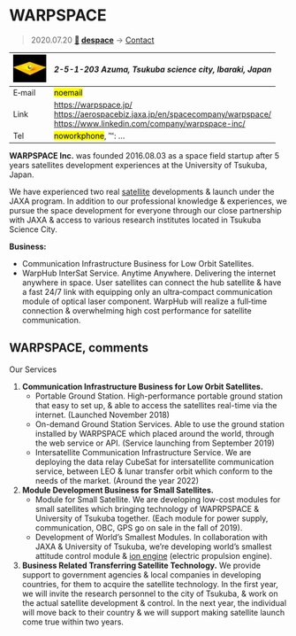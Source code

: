 # WARPSPACE
> 2020.07.20 **[🚀](../index/index.md) [despace](index.md)** → [Contact](contact.md)

|[![](f/contact/w/warpspace_logo1_thumb.jpg)](f/contact/w/warpspace_logo1.png)|*2-5-1-203 Azuma, Tsukuba science city, Ibaraki, Japan*|
|:--|:--|
|E‑mail| <mark>noemail</mark> |
|Link| <https://warpspace.jp/><br> <https://aerospacebiz.jaxa.jp/en/spacecompany/warpspace/><br> <https://www.linkedin.com/company/warpspace-inc/> |
|Tel| <mark>noworkphone</mark>, ℻: … |

**WARPSPACE Inc.** was founded 2016.08.03 as a space field startup after 5 years satellites development experiences at the University of Tsukuba, Japan.

We have experienced two real [satellite](sc.md) developments & launch under the JAXA program. In addition to our professional knowledge & experiences, we pursue the space development for everyone through our close partnership with JAXA & access to various research institutes located in Tsukuba Science City.

**Business:**

   - Communication Infrastructure Business for Low Orbit Satellites.
   - WarpHub InterSat Service. Anytime Anywhere. Delivering the internet anywhere in space. User satellites can connect the hub satellite & have a fast 24/7 link with equipping only an ultra‑compact communication module of optical laser component. WarpHub will realize a full‑time connection & overwhelming high cost performance for satellite communication.



<p style="page-break-after:always"> </p>

## WARPSPACE, comments

Our Services

   1. **Communication Infrastructure Business for Low Orbit Satellites.**
      - Portable Ground Station. High-performance portable ground station that easy to set up, & able to access the satellites real-time via the internet. (Launched November 2018)
      - On-demand Ground Station Services. Able to use the ground station installed by WARPSPACE which placed around the world, through the web service or API. (Service launching from September 2019)
      - Intersatellite Communication Infrastructure Service. We are deploying the data relay CubeSat for intersatellite communication service, between LEO & lunar transfer orbit which conform to the needs of the market. (Around the year 2022)
   1. **Module Development Business for Small Satellites.**
      - Module for Small Satellite. We are developing low-cost modules for small satellites which bringing technology of WAPRPSPACE & University of Tsukuba together. (Each module for power supply, communication, OBC, GPS go on sale in the fall of 2019).
      - Development of World’s Smallest Modules. In collaboration with JAXA & University of Tsukuba, we’re developing world’s smallest attitude control module & [ion engine](ps.md) (electric propulsion engine).
   1. **Business Related Transferring Satellite Technology.** We provide support to government agencies & local companies in developing countries, for them to acquire the satellite technology. In the first year, we will invite the research personnel to the city of Tsukuba, & work on the actual satellite development & control. In the next year, the individual will move back to their country & we will support making satellite launch come true within two years.
